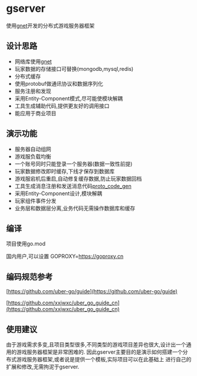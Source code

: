 # gserver
使用[gnet](https://github.com/fish-tennis/gnet)开发的分布式游戏服务器框架

## 设计思路
- 网络库使用[gnet](https://github.com/fish-tennis/gnet)
- 玩家数据的存储接口可替换(mongodb,mysql,redis)
- 分布式缓存
- 使用protobuf做通讯协议和数据序列化
- 服务注册和发现
- 采用Entity-Component模式,尽可能使模块解耦
- 工具生成辅助代码,提供更友好的调用接口
- 能应用于商业项目

## 演示功能
- 服务器自动组网
- 游戏服负载均衡
- 一个账号同时只能登录一个服务器(数据一致性前提)
- 玩家数据修改即时缓存,下线才保存到数据库
- 游戏服宕机后重启,自动修复缓存数据,防止玩家数据回档
- 工具生成消息注册和发送消息代码[proto_code_gen](https://github.com/fish-tennis/proto_code_gen)
- 采用Entity-Component设计,模块解耦
- 玩家组件事件分发
- 业务层和数据层分离,业务代码无需操作数据库和缓存

## 编译
项目使用go.mod

国内用户,可以设置 GOPROXY=https://goproxy.cn

## 编码规范参考
[https://github.com/uber-go/guide](https://github.com/uber-go/guide)

[https://github.com/xxjwxc/uber_go_guide_cn](https://github.com/xxjwxc/uber_go_guide_cn)

## 使用建议
由于游戏需求多变,且项目类型很多,不同类型的游戏项目差异也很大,设计出一个通用的游戏服务器框架是非常困难的.
因此gserver主要目的是演示如何搭建一个分布式游戏服务器框架,或者说是提供一个模板,实际项目可以在此基础上
进行自己的扩展和修改,无需拘泥于gserver.